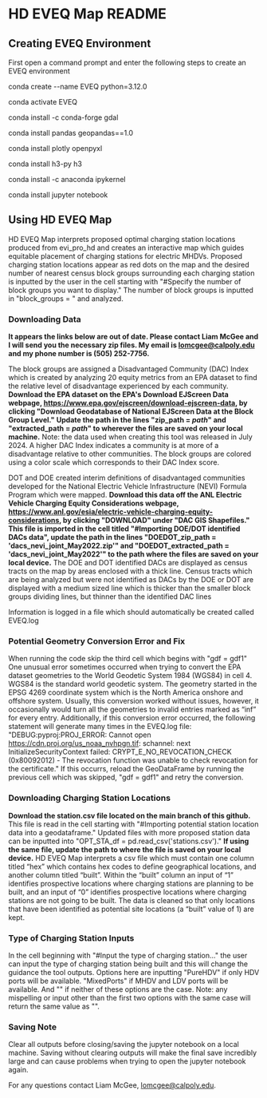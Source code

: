 # HD EVEQ Map README
## Creating EVEQ Environment
First open a command prompt and enter the following steps to create an EVEQ environment

conda create --name EVEQ python=3.12.0

conda activate EVEQ

conda install -c conda-forge gdal

conda install pandas geopandas==1.0 

conda install plotly openpyxl

conda install h3-py h3

conda install -c anaconda ipykernel

conda install jupyter notebook


## Using HD EVEQ Map
HD EVEQ Map interprets proposed optimal charging station locations produced from evi_pro_hd and creates an interactive map which guides equitable placement of charging stations for electric MHDVs. 
Proposed charging station locations appear as red dots on the map and the desired number of nearest census block groups surrounding each charging station is inputted by the user in the cell starting with "#Specify the number of block groups you want to display." The number of block groups is inputted in "block_groups = " and analyzed.

### Downloading Data
**It appears the links below are out of date. Please contact Liam McGee and I will send you the necessary zip files. My email is lomcgee@calpoly.edu and my phone number is (505) 252-7756.**

The block groups are assigned a Disadvantaged Community (DAC) Index which is created by analyzing 20 equity metrics from an EPA dataset to find the relative level of disadvantage experienced by each community. **Download the EPA dataset on the EPA's Download EJScreen Data webpage, https://www.epa.gov/ejscreen/download-ejscreen-data, by clicking "Download Geodatabase of National EJScreen Data at the Block Group Level."** **Update the path in the lines "zip_path = *path*" and "extracted_path = *path*" to wherever the files are saved on your local machine.** Note: the data used when creating this tool was released in July 2024. 
A higher DAC Index indicates a community is at more of a disadvantage relative to other communities. The block groups are colored using a color scale which corresponds to their DAC Index score. 

DOT and DOE created interim definitions of disadvantaged communities developed for the National Electric Vehicle Infrastructure (NEVI) Formula Program which were mapped. **Download this data off the ANL Electric Vehicle Charging Equity Considerations webpage, https://www.anl.gov/esia/electric-vehicle-charging-equity-considerations, by clicking "DOWNLOAD" under "DAC GIS Shapefiles."** **This file is imported in the cell titled "#Importing DOE/DOT identified DACs data", update the path in the lines "DOEDOT_zip_path = 'dacs_nevi_joint_May2022.zip'" and "DOEDOT_extracted_path = 'dacs_nevi_joint_May2022'" to the path where the files are saved on your local device.** The DOE and DOT identified DACs are displayed as census tracts on the map by areas enclosed with a thick line. Census tracts which are being analyzed but were not identified as DACs by the DOE or DOT are displayed with a medium sized line which is thicker than the smaller block groups dividing lines, but thinner than the identified DAC lines

Information is logged in a file which should automatically be created called EVEQ.log

### Potential Geometry Conversion Error and Fix
When running the code skip the third cell which begins with "gdf = gdf1"
One unusual error sometimes occurred when trying to convert the EPA dataset geometries to the World Geodetic System 1984 (WGS84) in cell 4. WGS84 is the standard world geodetic system. The geometry started in the EPSG 4269 coordinate system which is the North America onshore and offshore system. Usually, this conversion worked without issues, however, it occasionally would turn all the geometries to invalid entries marked as “inf” for every entry. Additionally, if this conversion error occurred, the following statement will generate many times in the EVEQ.log file: "DEBUG:pyproj:PROJ_ERROR: Cannot open https://cdn.proj.org/us_noaa_nvhpgn.tif: schannel: next InitializeSecurityContext failed: CRYPT_E_NO_REVOCATION_CHECK (0x80092012) - The revocation function was unable to check revocation for the certificate." If this occurrs, reload the GeoDataFrame by running the previous cell which was skipped, "gdf = gdf1" and retry the conversion.

### Downloading Charging Station Locations
**Download the station.csv file located on the main branch of this github.** This file is read in the cell starting with "#Importing potential station location data into a geodataframe." Updated files with more proposed station data can be inputted into "OPT_STA_df = pd.read_csv('stations.csv')." **If using the same file, update the path to where the file is saved on your local device.** HD EVEQ Map interprets a csv file which must contain one column titled “hex” which contains hex codes to define geographical locations, and another column titled “built”. Within the “built” column an input of “1” identifies prospective locations where charging stations are planning to be built, and an input of “0” identifies prospective locations where charging stations are not going to be built.  The data is cleaned so that only locations that have been identified as potential site locations (a “built” value of 1) are kept.

### Type of Charging Station Inputs
In the cell beginning with "#Input the type of charging station..." the user can input the type of charging station being built and this will change the guidance the tool outputs. Options here are inputting "PureHDV" if only HDV ports will be available. "MixedPorts" if MHDV and LDV ports will be available. And "" if neither of these options are the case. Note: any mispelling or input other than the first two options with the same case will return the same value as "".

### Saving Note
Clear all outputs before closing/saving the jupyter notebook on a local machine. Saving without clearing outputs will make the final save incredibly large and can cause problems when trying to open the jupyter notebook again.

For any questions contact Liam McGee, lomcgee@calpoly.edu.
